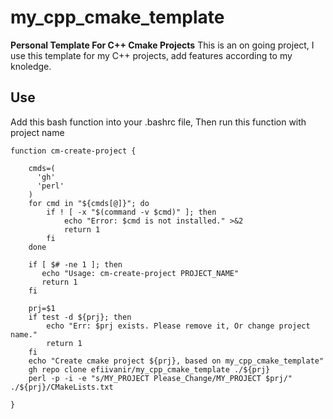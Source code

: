 # my_cpp_cmake_template
**Personal Template For C++ Cmake Projects**
This is an on going project, I use this template for my C++ projects, add features according to my knoledge.

## Use

Add this bash function into your .bashrc file, Then run this function with project name

```shell
function cm-create-project {

    cmds=(
      'gh'
      'perl'
    )
    for cmd in "${cmds[@]}"; do
        if ! [ -x "$(command -v $cmd)" ]; then
            echo "Error: $cmd is not installed." >&2
            return 1
        fi
    done

    if [ $# -ne 1 ]; then
       echo "Usage: cm-create-project PROJECT_NAME"
       return 1
    fi

    prj=$1
    if test -d ${prj}; then
        echo "Err: $prj exists. Please remove it, Or change project name."
        return 1
    fi
    echo "Create cmake project ${prj}, based on my_cpp_cmake_template"
    gh repo clone efiivanir/my_cpp_cmake_template ./${prj}
    perl -p -i -e "s/MY_PROJECT Please_Change/MY_PROJECT $prj/" ./${prj}/CMakeLists.txt

}

```
